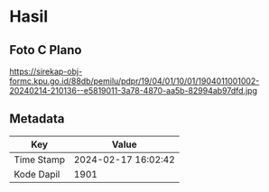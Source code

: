 # Hasil

## Foto C Plano

https://sirekap-obj-formc.kpu.go.id/88db/pemilu/pdpr/19/04/01/10/01/1904011001002-20240214-210136--e5819011-3a78-4870-aa5b-82994ab97dfd.jpg


## Metadata

| Key        | Value               |
| ---------- | ------------------- |
| Time Stamp | 2024-02-17 16:02:42 |
| Kode Dapil | 1901                |




